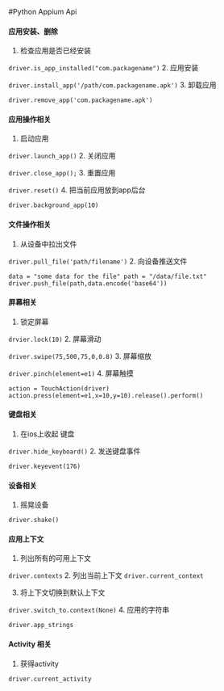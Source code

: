 
#Python Appium Api

####  应用安装、删除 

1. 检查应用是否已经安装

`driver.is_app_installed("com.packagename")`
2. 应用安装

`driver.install_app('/path/com.packagename.apk')`
3. 卸载应用

`driver.remove_app('com.packagename.apk')`


#### 应用操作相关

1. 启动应用

`driver.launch_app()`
2. 关闭应用

`driver.close_app();`
3. 重置应用

`driver.reset()`
4. 把当前应用放到app后台

`driver.background_app(10)`

#### 文件操作相关

1. 从设备中拉出文件

`driver.pull_file('path/filename')`
2. 向设备推送文件

`data = "some data for the file"
 path = "/data/file.txt"
 driver.push_file(path,data.encode('base64'))`

#### 屏幕相关

1. 锁定屏幕 

`drvier.lock(10)`
2. 屏幕滑动

`driver.swipe(75,500,75,0,0.8)`
3. 屏幕缩放

`driver.pinch(element=e1)`
4. 屏幕触摸

`action = TouchAction(driver)
action.press(element=e1,x=10,y=10).release().perform()`

####  键盘相关

1. 在ios上收起 键盘

`driver.hide_keyboard()`
2. 发送键盘事件

`driver.keyevent(176)`

#### 设备相关

1. 摇晃设备

`driver.shake()`

#### 应用上下文

1. 列出所有的可用上下文

`driver.contexts`
2. 列出当前上下文
`driver.current_context`

3. 将上下文切换到默认上下文

`driver.switch_to.context(None)`
4. 应用的字符串

`driver.app_strings`


#### Activity 相关

1. 获得activity

`driver.current_activity`
